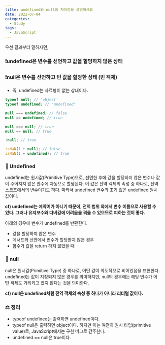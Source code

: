 ```yaml
---
title: undefined와 null의 차이점을 설명하세요
date: 2022-07-04
categories:
  - Study
tags:
  - JavaScript
---
```


우선 결과부터 말하자면,

### ❗undefined은 변수를 선언하고 값을 할당하지 않은 상태

### ❗null은 변수를 선언하고 빈 값을 할당한 상태 (빈 객체)

- 즉, undefined는 자료형이 없는 상태이다.

```jsx
typeof null; // 'object'
typeof undefined; // 'undefined'

null === undefined; // false
null == undefined; // true

null === null; // true
null == null; // true

!null; // true

isNaN(1 + null); // false
isNaN(1 + undefined); // true
```

### 📌 Undefined

undefined는 원시값(Primitive Type)으로, 선언한 후에 값을 할당하지 않은 변수나 값이 주어지지 않은 인수에 자동으로 할당된다. 이 값은 전역 객체의 속성 중 하나로, 전역 스코프에서의 변수이기도 하다. 따라서 undefined 변수의 초기 값은 undefined 원시 값이다.

**cf) undefined는 예약어가 아니기 때문에, 전역 범위 외에서 변수 이름으로 사용할 수 있다. 그러나 유지보수와 디버깅에 어려움을 겪을 수 있으므로 피하는 것이 좋다.**

아래의 경우에 변수가 undefined를 반환한다.

- 값을 할당하지 않은 변수
- 메서드와 선언에서 변수가 할당받지 않은 경우
- 함수가 값을 return 하지 않았을 때

### 📌 null

null은 원시값(Primitive Type) 중 하나로, 어떤 값이 의도적으로 비어있음을 표현한다. undefined는 값이 지정되지 않은 경우를 의미하지만, null의 경우에는 해당 변수가 어떤 객체도 가리키고 있지 않다는 것을 의미한다.

**cf) null은 undefined처럼 전역 객체의 속성 중 하나가 아니라 리터럴 값이다.**

### ⚖ 정리

- typeof undefined는 출력하면 undefined이다.
- typeof null은 출력하면 object이다. 하지만 이는 여전히 원시 타입(primitive value)로, JavaScript에서는 구현 버그로 간주한다.
- undefined == null은 true이다.
